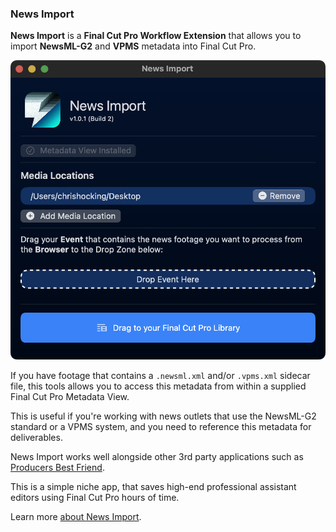 ### News Import

**News Import** is a **Final Cut Pro Workflow Extension** that allows you to import **NewsML-G2** and **VPMS** metadata into Final Cut Pro.

![](/static/news-import.png)

If you have footage that contains a `.newsml.xml` and/or `.vpms.xml` sidecar file, this tools allows you to access this metadata from within a supplied Final Cut Pro Metadata View.

This is useful if you're working with news outlets that use the NewsML-G2 standard or a VPMS system, and you need to reference this metadata for deliverables.

News Import works well alongside other 3rd party applications such as [Producers Best Friend](/ecosystem/tools/#producers-best-friend).

This is a simple niche app, that saves high-end professional assistant editors using Final Cut Pro hours of time.

Learn more [about News Import](https://newsimport.fcp.cafe).